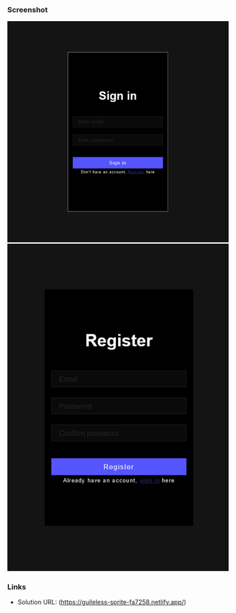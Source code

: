 ### Screenshot

![LOGIN](./Login_page.png)
![REGISTER](./Registration_page.png)

### Links

- Solution URL: (https://guileless-sprite-fa7258.netlify.app/)
